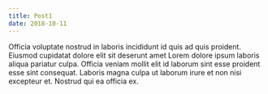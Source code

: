 ```yaml
---
title: Post1
date: 2018-10-11
---
```


Officia voluptate nostrud in laboris incididunt id quis ad quis proident. Eiusmod cupidatat dolore elit sit deserunt amet Lorem dolore ipsum laboris aliqua pariatur culpa. Officia veniam mollit elit id laborum sint esse proident esse sint consequat. Laboris magna culpa ut laborum irure et non nisi excepteur et. Nostrud qui ea officia ex.
